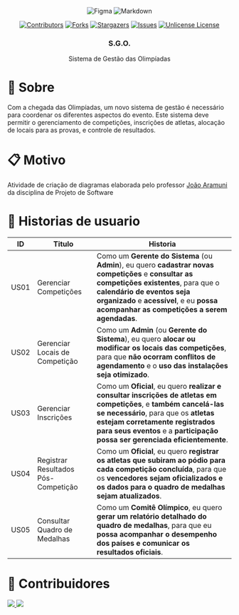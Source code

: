 <div align="center">

  ![Figma][Figma.io]
  ![Markdown][Markdown.io]

  [![Contributors][contributors-shield]][contributors-url]
  [![Forks][forks-shield]][forks-url]
  [![Stargazers][stars-shield]][stars-url]
  [![Issues][issues-shield]][issues-url]
  [![Unlicense License][license-shield]][license-url]

  <!-- <a href="https://github.com/bgluis/SGO-projeto-de-software/">
    <img src="images/logo.png" alt="Logo" width="80" height="80">
  </a> -->

  <h3>S.G.O.</h3>
  Sistema de Gestão das Olimpíadas
</div>

# 📖 Sobre
Com a chegada das Olimpíadas, um novo sistema de gestão é
necessário para coordenar os diferentes aspectos do evento. Este sistema deve permitir o
gerenciamento de competições, inscrições de atletas, alocação de locais para as provas,
e controle de resultados.

# 📋 Motivo
Atividade de criação de diagramas elaborada pelo professor [João Aramuni](https://github.com/joaopauloaramuni) da disciplina de Projeto de Software

# 🧾 Historias de usuario
| ID | Titulo | Historia |
|:---:|----|---|
|US01|Gerenciar Competições| Como um **Gerente do Sistema** (ou **Admin**), eu quero **cadastrar novas competições** e **consultar as competições existentes**, para que o **calendário de eventos seja organizado** e **acessível**, e eu **possa acompanhar as competições a serem agendadas**.|
|US02|Gerenciar Locais de Competição	| Como um **Admin** (ou **Gerente do Sistema**), eu quero **alocar ou modificar os locais das competições**, para que **não ocorram conflitos de agendamento** e o **uso das instalações seja otimizado**.|
|US03|Gerenciar Inscrições	| Como um **Oficial**, eu quero **realizar e consultar inscrições de atletas em competições**, e **também cancelá-las se necessário**, para que os **atletas estejam corretamente registrados para seus eventos** e a **participação possa ser gerenciada eficientemente**.|
|US04|Registrar Resultados Pós-Competição	| Como um **Oficial**, eu quero **registrar os atletas que subiram ao pódio para cada competição concluída**, para que os **vencedores sejam oficializados e os dados para o quadro de medalhas sejam atualizados**.|
|US05|Consultar Quadro de Medalhas	| Como um **Comitê Olímpico**, eu quero **gerar um relatório detalhado do quadro de medalhas**, para que eu **possa acompanhar o desempenho dos países e comunicar os resultados oficiais**.|

# 🤝 Contribuidores
 <a href = "https://github.com/bgluis/SGO-projeto-de-software/graphs/contributors">
   <img src = "https://contrib.rocks/image?repo=bgluis/SGO-projeto-de-software"/>
 </a>
 <a href = "https://github.com/bgluis/SGO-projeto-de-software/graphs/contributors">
   <img src = "https://avatars.githubusercontent.com/u/170900906?v=4&size=64"/>
 </a>


 <!-- Links -->
 <!-- https://github.com/iuricode/readme-template-->
[repossitory-path]: bgluis/SGO-projeto-de-software/
[contributors-shield]: https://img.shields.io/github/contributors/bgluis/SGO-projeto-de-software.svg?style=for-the-badge
[contributors-url]: https://github.com/bgluis/SGO-projeto-de-software/graphs/contributors
[forks-shield]: https://img.shields.io/github/forks/bgluis/SGO-projeto-de-software.svg?style=for-the-badge
[forks-url]: https://github.com/bgluis/SGO-projeto-de-software/network/members
[stars-shield]: https://img.shields.io/github/stars/bgluis/SGO-projeto-de-software.svg?style=for-the-badge
[stars-url]: https://github.com/bgluis/SGO-projeto-de-software/stargazers
[issues-shield]: https://img.shields.io/github/issues/bgluis/SGO-projeto-de-software.svg?style=for-the-badge
[issues-url]: https://github.com/bgluis/SGO-projeto-de-software/issues
[license-shield]: https://img.shields.io/github/license/bgluis/SGO-projeto-de-software.svg?style=for-the-badge
[license-url]: https://github.com/bgluis/SGO-projeto-de-software/blob/master/LICENSE.txt

[Figma.io]: https://img.shields.io/badge/Figma-0ACF83?style=for-the-badge&logo=figma&logoColor=white
[Markdown.io]: https://img.shields.io/badge/Markdown-000000?style=for-the-badge&logo=markdown&logoColor=white
